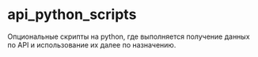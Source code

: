 # api_python_scripts
Опциональные скрипты на python, где выполняется получение данных по API и использование их далее по назначению.
